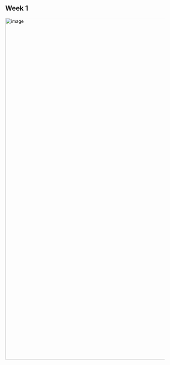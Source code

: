 ﻿## Week 1
<img width="1920" height="1080" alt="image" src="https://github.com/user-attachments/assets/5377e71a-b179-467f-9c76-376ae90bcd0c" />

